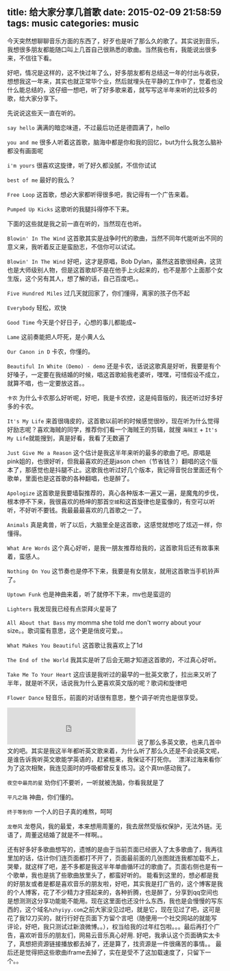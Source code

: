 title: 给大家分享几首歌
date: 2015-02-09 21:58:59
tags: music
categories: music
---
今天突然想聊聊音乐方面的东西了，好歹也是听了那么久的歌了。其实说到音乐，我想很多朋友都能随口叫上几首自己很熟悉的歌曲。当然我也有，我能说出很多来，不信往下看。
<!--more-->
好吧，情况是这样的，这不快过年了么，好多朋友都有总结这一年的付出与收获，想想我这一年来，其实也就正常毕个业，然后就埋头在平静的工作中了，觉着也没什么能总结的，这仔细一想吧，听了好多歌来着，就写写这半年来听的比较多的歌，给大家分享下。

先说说这些天一直在听的。

`say hello` 满满的暗恋味道，不过最后功还是德圆满了，hello

`you and me` 很多人听着这首歌，脑海中都是你和我的回忆，but为什么我怎么脑补都没有画面呢

`i'm yours` 很喜欢这旋律，听了好久都没腻，不信你试试

`best of me` 最好的我么？

`Free Loop` 这首歌，想必大家都听得很多吧，我记得有一个广告来着。

`Pumped Up Kicks` 这歌听的我腿抖得停不下来。


下面的这些就是我之前一直在听的，当然现在也听。

`Blowin' In The Wind` 这首歌其实是战争时代的歌曲，当然不同年代能听出不同的意义来，我听着反正是蛮励志，不信你可以试试。

`Blowin' In The Wind` 好吧，这才是原唱，Bob Dylan，虽然这首歌很经典，这货也是大师级别人物，但是这首歌却不是在他手上火起来的，也不是那个上面那个女生版，这个另有其人，想了解的话，自己百度吧。。

`Five Hundred Miles` 过几天就回家了，你们懂得，离家的孩子伤不起

`Everybody` 轻松，欢快

`Good Time` 今天是个好日子，心想的事儿都能成~

`Lame` 这前奏能把人吓死，是小黄人么

`Our Canon in D` 卡农，你懂的。

`Beautiful In White (Demo) - demo` 还是卡农，话说这歌真是好听，我要是有个好嗓子，一定要在我结婚的时候，唱这首歌給我老婆听，嘿嘿，可惜假设不成立，就算不唱，也一定要放这首。。

`卡农` 为什么卡农那么好听呢，好吧，我是卡农控，这是纯音版的，我还听过好多好多的卡农。

`It's My Life` 来首很嗨皮的，这首歌以前听的时候感觉很吵，现在听为什么觉得好励志呢？喜欢海贼的同学，推荐你们看一个海贼王的剪辑，就搜 `海贼王` + `It's My Life`就能搜到，真是好看，我看了无数遍了

`Just Give Me a Reason` 这个估计是我这半年来听的最多的歌曲了吧。原唱是pink姐的，也很好听，但我最喜欢的还是jason chen（节省钱？）翻唱的这个版本了，那感觉也是抖腿不止。这歌我也听过好几个版本，我记得音悦台里面还有个歌单，里面也是这首歌的各种翻唱，也是醉了。

`Apologize` 这首歌是我要墙裂推荐的，真心各种版本一遍又一遍，是魔鬼的步伐，根本停不下来，我很喜欢的杨坤的那首`空城`和这首旋律也是蛮像的，有空可以听听，不好听不要钱。我最最最喜欢的几首歌之一了。

`Animals` 真是禽兽，听了以后，大脑里全是这首歌，这感觉就想吃了炫迈一样，你懂得。

`What Are Words` 这个真心好听，是我一朋友推荐给我的，这首歌背后还有故事来着，蛮感人。

`Nothing On You` 这节奏也是停不下来，我要是有女朋友，就用这首歌当手机铃声了。

`Uptown Funk` 也是神曲来着，听了就停不下来，mv也是蛮逗的

`Lighters` 我发现我已经有点崇拜火星哥了

`All About that Bass` my momma she told me don't worry about your size。。歌词蛮有意思，这个更是俏皮可爱。。

`What Makes You Beautiful` 这首歌让我喜欢上了1d

`The End of the World` 我其实是听了后会无期才知道这首歌的，不过真心好听。

`Take Me To Your Heart` 这应该是我听过的最早的一批英文歌了，拉出来又听了半年，就是听不厌，话说我为什么更喜欢英文版的呢？歌词和旋律吧

`Flower Dance` 轻音乐，前面的对话很有意思，整个调子听完也是很享受。
<iframe frameborder="no" border="0" marginwidth="0" marginheight="0" width=300 height=86 src="http://music.163.com/outchain/player?type=2&id=406238&auto=0&height=66"></iframe>
说了那么多英文歌，也来几首中文的吧。其实是我这半年都听英文歌来着，为什么听了那么久还是不会说英文呢，是谁告诉我听英文歌能学英语的，赶紧粗来，我保证不打死你。
`漂洋过海来看你` 为了这次相聚，我连见面时的呼吸都曾反复练习。这个真tm感动我了。

`夜空中最亮的星` 劝你们不要听，一听就被洗脑，你看我就是了

`平凡之路` 神曲，你们懂的。

`终于等到你` 一个人的日子真的难熬，呵呵

`龙卷风` 龙卷风，我的最爱，本来想用周董的，我去居然受版权保护，无法外链。无语了，周董这结婚了就是不一样啊。。


还有好多好多歌曲想写的，遗憾的是由于当前页面已经嵌入了太多歌曲了，我再往里加的话，估计你们连页面都打不开了，页面最前面的几张图就连我都加载不上，哭晕，就这样了吧，差不多都是我这半年单曲循环过的歌曲了。页面右侧也是有一个歌单，我也是挑了些歌曲放里头了，都蛮好听的。
能看到这里的，想必都是我的好朋友或者是都是喜欢音乐的朋友啦，好吧，其实我是打广告的，这个博客是我的个人博客，花了不少精力才搭起来的，各种折腾，也是醉了，分享到qq空间也是想测测这分享功能能不能用。现在这里面也还没什么东西，我也是会慢慢的写东西的，这个域名`hzhyiyy.com`之前大家没见过吧，就是它，现在见过了吧，这可是花了我12刀买的，就行行好在页面下方留个言吧（随便用一个社交网站的就能写评论，好吧，我只测试过新浪微博。。），权当给我的过年红包啦。。。最后再打个广告，喜欢听音乐的朋友们，网易云音乐真心好用.
好吧，我承认这个页面确实太卡了，真想把资源链接播放都去掉了，还是算了，找资源是一件很痛苦的事情。。
最后还是觉得把这些歌曲iframe去掉了，实在是受不了这加载速度了，只留下一个。。